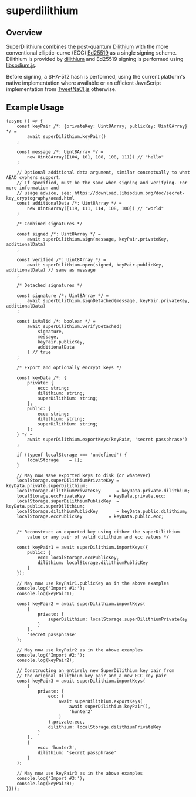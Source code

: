 # superdilithium

## Overview

SuperDilithium combines the post-quantum [Dilithium](https://dilithium-sign.info) with the more conventional
elliptic-curve (ECC) [Ed25519](https://ed25519.cr.yp.to) as a single signing scheme. Dilithium is
provided by [dilithium](https://github.com/cyph/pqcrypto.js/tree/master/packages/dilithium)
and Ed25519 signing is performed using
[libsodium.js](https://github.com/jedisct1/libsodium.js).

Before signing, a SHA-512 hash is performed, using the current platform's native implementation
where available or an efficient JavaScript implementation from
[TweetNaCl.js](https://github.com/dchest/tweetnacl-js) otherwise.

## Example Usage

	(async () => {
		const keyPair /*: {privateKey: Uint8Array; publicKey: Uint8Array} */ =
			await superDilithium.keyPair()
		;

		const message /*: Uint8Array */ =
			new Uint8Array([104, 101, 108, 108, 111]) // "hello"
		;

		// Optional additional data argument, similar conceptually to what AEAD cyphers support.
		// If specified, must be the same when signing and verifying. For more information and
		// usage advice, see: https://download.libsodium.org/doc/secret-key_cryptography/aead.html
		const additionalData /*: Uint8Array */ =
			new Uint8Array([119, 111, 114, 108, 100]) // "world"
		;

		/* Combined signatures */

		const signed /*: Uint8Array */ =
			await superDilithium.sign(message, keyPair.privateKey, additionalData)
		;

		const verified /*: Uint8Array */ =
			await superDilithium.open(signed, keyPair.publicKey, additionalData) // same as message
		;

		/* Detached signatures */

		const signature /*: Uint8Array */ =
			await superDilithium.signDetached(message, keyPair.privateKey, additionalData)
		;

		const isValid /*: boolean */ =
			await superDilithium.verifyDetached(
				signature,
				message,
				keyPair.publicKey,
				additionalData
			) // true
		;

		/* Export and optionally encrypt keys */

		const keyData /*: {
			private: {
				ecc: string;
				dilithium: string;
				superDilithium: string;
			};
			public: {
				ecc: string;
				dilithium: string;
				superDilithium: string;
			};
		} */ =
			await superDilithium.exportKeys(keyPair, 'secret passphrase')
		;

		if (typeof localStorage === 'undefined') {
			localStorage	= {};
		}

		// May now save exported keys to disk (or whatever)
		localStorage.superDilithiumPrivateKey = keyData.private.superDilithium;
		localStorage.dilithiumPrivateKey      = keyData.private.dilithium;
		localStorage.eccPrivateKey         = keyData.private.ecc;
		localStorage.superDilithiumPublicKey  = keyData.public.superDilithium;
		localStorage.dilithiumPublicKey       = keyData.public.dilithium;
		localStorage.eccPublicKey          = keyData.public.ecc;


		/* Reconstruct an exported key using either the superDilithium
			value or any pair of valid dilithium and ecc values */

		const keyPair1 = await superDilithium.importKeys({
			public: {
				ecc: localStorage.eccPublicKey,
				dilithium: localStorage.dilithiumPublicKey
			}
		});

		// May now use keyPair1.publicKey as in the above examples
		console.log('Import #1:');
		console.log(keyPair1);

		const keyPair2 = await superDilithium.importKeys(
			{
				private: {
					superDilithium: localStorage.superDilithiumPrivateKey
				}
			},
			'secret passphrase'
		);

		// May now use keyPair2 as in the above examples
		console.log('Import #2:');
		console.log(keyPair2);

		// Constructing an entirely new SuperDilithium key pair from
		// the original Dilithium key pair and a new ECC key pair
		const keyPair3 = await superDilithium.importKeys(
			{
				private: {
					ecc: (
						await superDilithium.exportKeys(
							await superDilithium.keyPair(),
							'hunter2'
						)
					).private.ecc,
					dilithium: localStorage.dilithiumPrivateKey
				}
			},
			{
				ecc: 'hunter2',
				dilithium: 'secret passphrase'
			}
		);

		// May now use keyPair3 as in the above examples
		console.log('Import #3:');
		console.log(keyPair3);
	})();
